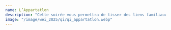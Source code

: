 ```yaml
---
name: L’Appartatlon
description: "Cette soirée vous permettra de tisser des liens familiaux très forts avec votre famille de promo, une famille composée par les soins de vos parrains et marraines. Vous vivrez des moments forts avec vos deuxième année respectifs en découvrant leurs colocations dans la ville de Lyon. L’appartathlon a toujours une saveur particulière puisqu'il est organisé par les bons soins de chaque famille !"
image: "/image/wei_2025/qi/qi_appartatlon.webp"
---
```

